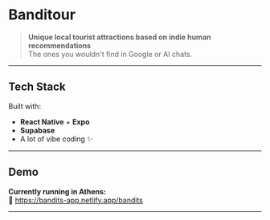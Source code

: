 # Banditour

> **Unique local tourist attractions based on indie human recommendations**  
> The ones you wouldn't find in Google or AI chats.

---

##  Tech Stack

Built with:
- **React Native** + **Expo**
- **Supabase**
- A lot of vibe coding ✨

---

## Demo

**Currently running in Athens:**  
🔗 https://bandits-app.netlify.app/bandits

---